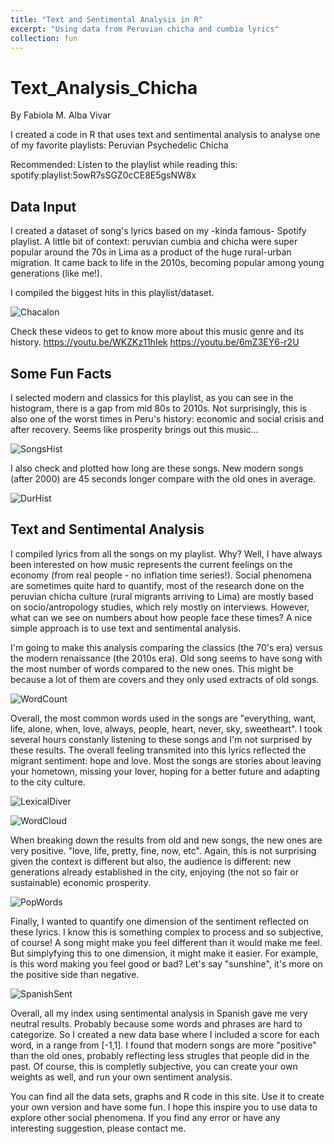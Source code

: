 ```yaml
---
title: "Text and Sentimental Analysis in R"
excerpt: "Using data from Peruvian chicha and cumbia lyrics"
collection: fun
---
```


# Text_Analysis_Chicha
By Fabiola M. Alba Vivar

I created a code in R that uses text and sentimental analysis to analyse one of my favorite playlists: Peruvian Psychedelic Chicha

Recommended: Listen to the playlist while reading this: spotify:playlist:5owR7sSGZ0cCE8E5gsNW8x

## Data Input
I created a dataset of song's lyrics based on my -kinda famous- Spotify playlist. A little bit of context: peruvian cumbia and chicha were super popular around the 70s in Lima as a product of the huge rural-urban migration. It came back to life in the 2010s, becoming popular among young generations (like me!).

I compiled the biggest hits in this playlist/dataset. 

![Chacalon](Chacalon.jpg)

Check these videos to get to know more about this music genre and its history.
https://youtu.be/WKZKz11hIek
https://youtu.be/6mZ3EY6-r2U

## Some Fun Facts 

I selected modern and classics for this playlist, as you can see in the histogram, there is a gap from mid 80s to 2010s. 
Not surprisingly, this is also one of the worst times in Peru's history: economic and social crisis and after recovery. 
Seems like prosperity brings out this music... 

![SongsHist](SongsHist.png)

I also check and plotted how long are these songs. New modern songs (after 2000) are 45 seconds longer compare with the old ones in average. 

![DurHist](DurHistOver.png)

## Text and Sentimental Analysis
I compiled lyrics from all the songs on my playlist. Why? Well, I have always been interested on how music represents the current feelings on the economy (from real people - no inflation time series!). Social phenomena are sometimes quite hard to quantify, most of the research done on the peruvian chicha culture (rural migrants arriving to Lima) are mostly based on socio/antropology studies, which rely mostly on interviews. However, what can we see on numbers about how people face these times? A nice simple approach is to use text and sentimental analysis.  

I'm going to make this analysis comparing the classics (the 70's era) versus the modern renaissance (the 2010s era). 
Old song seems to have song with the most number of words compared to the new ones. This might be because a lot of them are covers and they only used extracts of old songs.

![WordCount](WordCount.png)

Overall, the most common words used in the songs are "everything, want, life, alone, when, love, always, people, heart, never, sky, sweetheart". I took several hours constanly listening to these songs and I'm not surprised by these results. The overall feeling transmited into this lyrics reflected the migrant sentiment: hope and love. Most the songs are stories about leaving your hometown, missing your lover, hoping for a better future and adapting to the city culture. 


![LexicalDiver](LexicalDiversity.png)


![WordCloud](WordCloud.png)

When breaking down the results from old and new songs, the new ones are very positive. "love, life, pretty, fine, now, etc".
Again, this is not surprising given the context is different but also, the audience is different: new generations already established in the city, enjoying (the not so fair or sustainable) economic prosperity.

![PopWords](PopularWords.png)

Finally, I wanted to quantify one dimension of the sentiment reflected on these lyrics. I know this is something complex to process and so subjective, of course! A song might make you feel different than it would make me feel. But simplyfying this to one dimension, it might make it easier. For example, is this word making you feel good or bad? Let's say "sunshine", it's more on the positive side than negative. 

![SpanishSent](SpanishSent.png)

Overall, all my index using sentimental analysis in Spanish gave me very neutral results. Probably because some words and phrases are hard to categorize. So I created a new data base where I included a score for each word, in a range from [-1,1]. I found that modern songs are more "positive" than the old ones, probably reflecting less strugles that people did in the past. Of course, this is completly subjective, you can create your own weights as well, and run your own sentiment analysis. 


You can find all the data sets, graphs and R code in this site.
Use it to create your own version and have some fun. 
I hope this inspire you to use data to explore other social phenomena.
If you find any error or have any interesting suggestion, please contact me. 
